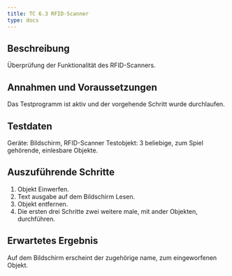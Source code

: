 ```yaml
---
title: TC 6.3 RFID-Scanner
type: docs
---
```

## Beschreibung
Überprüfung der Funktionalität des RFID-Scanners.

## Annahmen und Voraussetzungen
Das Testprogramm ist aktiv und der vorgehende Schritt wurde durchlaufen.

## Testdaten
Geräte: Bildschirm, RFID-Scanner
Testobjekt: 3 beliebige, zum Spiel gehörende, einlesbare Objekte.

## Auszuführende Schritte
1. Objekt Einwerfen.
2. Text ausgabe auf dem Bildschirm Lesen.
3. Objekt entfernen.
4. Die ersten drei Schritte zwei weitere male, mit ander Objekten, durchführen.

## Erwartetes Ergebnis
Auf dem Bildschirm erscheint der zugehörige name, zum eingeworfenen Objekt.